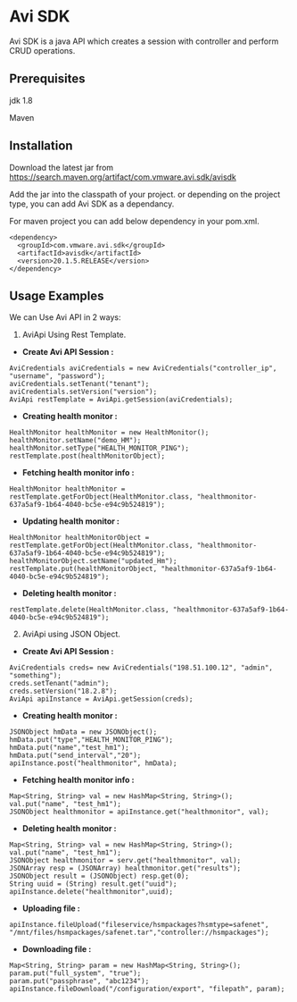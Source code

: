 # Avi SDK

Avi SDK is a java API which creates a session with controller and perform CRUD operations.

## Prerequisites
jdk 1.8

Maven
## Installation



Download the latest jar from https://search.maven.org/artifact/com.vmware.avi.sdk/avisdk

Add the jar into the classpath of your project. or depending on the project type,
you can add Avi SDK as a dependancy.

For maven project you can add below dependency in your pom.xml.
```buildoutcfg
<dependency>
  <groupId>com.vmware.avi.sdk</groupId>
  <artifactId>avisdk</artifactId>
  <version>20.1.5.RELEASE</version>
</dependency>
```



## Usage Examples

We can Use Avi API in 2 ways:

1. AviApi Using Rest Template.

- **Create Avi API Session :**
```
AviCredentials aviCredentials = new AviCredentials("controller_ip", "username", "password");
aviCredentials.setTenant("tenant");
aviCredentials.setVersion("version");
AviApi restTemplate = AviApi.getSession(aviCredentials);
```

- **Creating health monitor :**
```
HealthMonitor healthMonitor = new HealthMonitor();
healthMonitor.setName("demo_HM");
healthMonitor.setType("HEALTH_MONITOR_PING");
restTemplate.post(healthMonitorObject);
```

- **Fetching health monitor info :**
```
HealthMonitor healthMonitor = restTemplate.getForObject(HealthMonitor.class, "healthmonitor-637a5af9-1b64-4040-bc5e-e94c9b524819");
```

- **Updating health monitor :**
```
HealthMonitor healthMonitorObject = restTemplate.getForObject(HealthMonitor.class, "healthmonitor-637a5af9-1b64-4040-bc5e-e94c9b524819");
healthMonitorObject.setName("updated_Hm");
restTemplate.put(healthMonitorObject, "healthmonitor-637a5af9-1b64-4040-bc5e-e94c9b524819");
```

- **Deleting health monitor :**
```
restTemplate.delete(HealthMonitor.class, "healthmonitor-637a5af9-1b64-4040-bc5e-e94c9b524819");
```

2. AviApi using JSON Object.

- **Create Avi API Session :**
```
AviCredentials creds= new AviCredentials("198.51.100.12", "admin", "something");
creds.setTenant("admin");
creds.setVersion("18.2.8");
AviApi apiInstance = AviApi.getSession(creds);
```

- **Creating health monitor :**
```
JSONObject hmData = new JSONObject();
hmData.put("type","HEALTH_MONITOR_PING");
hmData.put("name","test_hm1");
hmData.put("send_interval","20");
apiInstance.post("healthmonitor", hmData);
```

- **Fetching health monitor info :**
```
Map<String, String> val = new HashMap<String, String>();
val.put("name", "test_hm1");
JSONObject healthmonitor = apiInstance.get("healthmonitor", val);
```

- **Deleting health monitor :**
```
Map<String, String> val = new HashMap<String, String>();
val.put("name", "test_hm1");
JSONObject healthmonitor = serv.get("healthmonitor", val);
JSONArray resp = (JSONArray) healthmonitor.get("results");
JSONObject result = (JSONObject) resp.get(0);
String uuid = (String) result.get("uuid");
apiInstance.delete("healthmonitor",uuid);
```
- **Uploading file :**
```
apiInstance.fileUpload("fileservice/hsmpackages?hsmtype=safenet", "/mnt/files/hsmpackages/safenet.tar","controller://hsmpackages");
```

- **Downloading file :**
```
Map<String, String> param = new HashMap<String, String>();
param.put("full_system", "true");
param.put("passphrase", "abc1234");
apiInstance.fileDownload("/configuration/export", "filepath", param);
```
